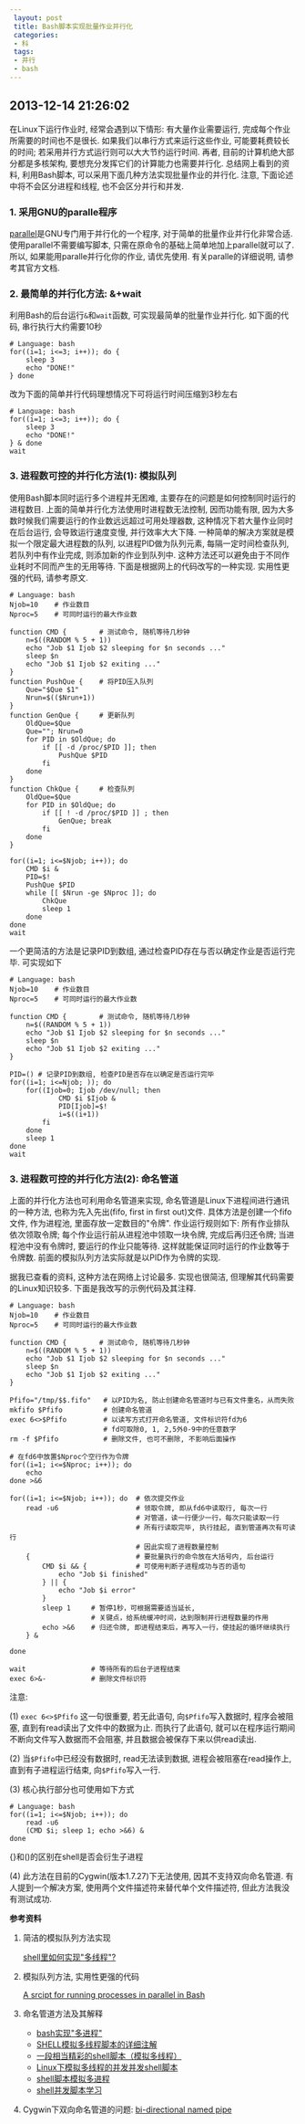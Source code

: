 ```yaml
---
 layout: post
 title: Bash脚本实现批量作业并行化
 categories: 
 - 科
 tags:
 - 并行
 - bash
---
```


## 2013-12-14 21:26:02

在Linux下运行作业时, 经常会遇到以下情形: 有大量作业需要运行, 完成每个作业所需要的时间也不是很长. 如果我们以串行方式来运行这些作业, 可能要耗费较长的时间; 若采用并行方式运行则可以大大节约运行时间. 再者, 目前的计算机绝大部分都是多核架构, 要想充分发挥它们的计算能力也需要并行化. 总结网上看到的资料, 利用Bash脚本, 可以采用下面几种方法实现批量作业的并行化. 注意, 下面论述中将不会区分进程和线程, 也不会区分并行和并发.

### 1. 采用GNU的paralle程序

[parallel](http://www.gnu.org/software/parallel/)是GNU专门用于并行化的一个程序, 对于简单的批量作业并行化非常合适. 使用parallel不需要编写脚本, 只需在原命令的基础上简单地加上parallel就可以了. 所以, 如果能用paralle并行化你的作业, 请优先使用. 有关paralle的详细说明, 请参考其官方文档.

### 2. 最简单的并行化方法: &+wait

利用Bash的后台运行`&`和`wait`函数, 可实现最简单的批量作业并行化.
如下面的代码, 串行执行大约需要10秒

<pre class="line-numbers" data-start="0"><code class="language-bash"># Language: bash
for((i=1; i<=3; i++)); do {
	sleep 3
	echo "DONE!"
} done
</code></pre>
 
改为下面的简单并行代码理想情况下可将运行时间压缩到3秒左右

<pre class="line-numbers" data-start="0"><code class="language-bash"># Language: bash
for((i=1; i<=3; i++)); do {
	sleep 3
	echo "DONE!"
} & done
wait
</code></pre>
 
### 3. 进程数可控的并行化方法(1): 模拟队列

使用Bash脚本同时运行多个进程并无困难, 主要存在的问题是如何控制同时运行的进程数目. 上面的简单并行化方法使用时进程数无法控制, 因而功能有限, 因为大多数时候我们需要运行的作业数远远超过可用处理器数, 这种情况下若大量作业同时在后台运行, 会导致运行速度变慢, 并行效率大大下降. 一种简单的解决方案就是模拟一个限定最大进程数的队列, 以进程PID做为队列元素, 每隔一定时间检查队列, 若队列中有作业完成, 则添加新的作业到队列中. 这种方法还可以避免由于不同作业耗时不同而产生的无用等待. 下面是根据网上的代码改写的一种实现. 实用性更强的代码, 请参考原文.

<pre class="line-numbers" data-start="0"><code class="language-bash"># Language: bash
Njob=10    # 作业数目
Nproc=5    # 可同时运行的最大作业数

function CMD {        # 测试命令, 随机等待几秒钟
	n=$((RANDOM % 5 + 1))
	echo "Job $1 Ijob $2 sleeping for $n seconds ..."
	sleep $n
	echo "Job $1 Ijob $2 exiting ..."
}
function PushQue {    # 将PID压入队列
	Que="$Que $1"
	Nrun=$(($Nrun+1))
}
function GenQue {     # 更新队列
	OldQue=$Que
	Que=""; Nrun=0
	for PID in $OldQue; do
		if [[ -d /proc/$PID ]]; then
			PushQue $PID
		fi
	done
}
function ChkQue {     # 检查队列
	OldQue=$Que
	for PID in $OldQue; do
		if [[ ! -d /proc/$PID ]] ; then
			GenQue; break
		fi
	done
}

for((i=1; i<=$Njob; i++)); do
	CMD $i &
	PID=$!
	PushQue $PID
	while [[ $Nrun -ge $Nproc ]]; do
		ChkQue
		sleep 1
	done
done
wait
</code></pre>

一个更简洁的方法是记录PID到数组, 通过检查PID存在与否以确定作业是否运行完毕. 可实现如下



<pre class="line-numbers" data-start="0"><code class="language-bash"># Language: bash
Njob=10    # 作业数目
Nproc=5    # 可同时运行的最大作业数

function CMD {        # 测试命令, 随机等待几秒钟
	n=$((RANDOM % 5 + 1))
	echo "Job $1 Ijob $2 sleeping for $n seconds ..."
	sleep $n
	echo "Job $1 Ijob $2 exiting ..."
}

PID=() # 记录PID到数组, 检查PID是否存在以确定是否运行完毕
for((i=1; i<=Njob; )); do
	for((Ijob=0; Ijob<Nproc; Ijob++)); do
		if [[ $i -gt $Njob ]]; then
			break;
		fi
		if [[ ! "${PID[Ijob]}" ]] || ! kill -0 ${PID[Ijob]} 2> /dev/null; then
			CMD $i $Ijob &
			PID[Ijob]=$!
			i=$((i+1))
		fi
	done
	sleep 1
done
wait
</code></pre>
 
### 3. 进程数可控的并行化方法(2): 命名管道

上面的并行化方法也可利用命名管道来实现, 命名管道是Linux下进程间进行通讯的一种方法, 也称为先入先出(fifo, first in first out)文件. 具体方法是创建一个fifo文件, 作为进程池, 里面存放一定数目的"令牌". 作业运行规则如下: 所有作业排队依次领取令牌; 每个作业运行前从进程池中领取一块令牌, 完成后再归还令牌; 当进程池中没有令牌时, 要运行的作业只能等待. 这样就能保证同时运行的作业数等于令牌数. 前面的模拟队列方法实际就是以PID作为令牌的实现.

据我已查看的资料, 这种方法在网络上讨论最多. 实现也很简洁, 但理解其代码需要的Linux知识较多. 下面是我改写的示例代码及其注释.

<pre class="line-numbers" data-start="0"><code class="language-bash"># Language: bash
Njob=10    # 作业数目
Nproc=5    # 可同时运行的最大作业数

function CMD {        # 测试命令, 随机等待几秒钟
	n=$((RANDOM % 5 + 1))
	echo "Job $1 Ijob $2 sleeping for $n seconds ..."
	sleep $n
	echo "Job $1 Ijob $2 exiting ..."
}

Pfifo="/tmp/$$.fifo"   # 以PID为名, 防止创建命名管道时与已有文件重名，从而失败
mkfifo $Pfifo          # 创建命名管道
exec 6<>$Pfifo         # 以读写方式打开命名管道, 文件标识符fd为6
                       # fd可取除0, 1, 2,5外0-9中的任意数字
rm -f $Pfifo           # 删除文件, 也可不删除, 不影响后面操作

# 在fd6中放置$Nproc个空行作为令牌
for((i=1; i<=$Nproc; i++)); do
	echo
done >&6

for((i=1; i<=$Njob; i++)); do  # 依次提交作业
	read -u6                   # 领取令牌, 即从fd6中读取行, 每次一行
                               # 对管道，读一行便少一行，每次只能读取一行
                               # 所有行读取完毕, 执行挂起, 直到管道再次有可读行
                               # 因此实现了进程数量控制
	{                          # 要批量执行的命令放在大括号内, 后台运行
		CMD $i && {            # 可使用判断子进程成功与否的语句
			echo "Job $i finished"
		} || {
			echo "Job $i error"
		}
		sleep 1     # 暂停1秒，可根据需要适当延长,
                    # 关键点，给系统缓冲时间，达到限制并行进程数量的作用
		echo >&6    # 归还令牌, 即进程结束后，再写入一行，使挂起的循环继续执行
	} &

done

wait                # 等待所有的后台子进程结束
exec 6>&-           # 删除文件标识符
</code></pre>

注意:

(1) `exec 6<>$Pfifo` 这一句很重要, 若无此语句, 向`$Pfifo`写入数据时, 程序会被阻塞, 直到有read读出了文件中的数据为止. 而执行了此语句, 就可以在程序运行期间不断向文件写入数据而不会阻塞, 并且数据会被保存下来以供read读出.

(2) 当`$Pfifo`中已经没有数据时, read无法读到数据, 进程会被阻塞在read操作上, 直到有子进程运行结束, 向`$Pfifo`写入一行.

(3) 核心执行部分也可使用如下方式

<pre class="line-numbers" data-start="0"><code class="language-bash"># Language: bash
for((i=1; i<=$Njob; i++)); do
	read -u6
	(CMD $i; sleep 1; echo >&6) &
done
</code></pre>
{}和()的区别在shell是否会衍生子进程

(4) 此方法在目前的Cygwin(版本1.7.27)下无法使用, 因其不支持双向命名管道. 有人提到一个解决方案, 使用两个文件描述符来替代单个文件描述符, 但此方法我没有测试成功.

**参考资料**

1. 简洁的模拟队列方法实现

	[shell里如何实现"多线程"? ](http://blog.linuxeden.com/html/55/t-164155.html)
2. 模拟队列方法, 实用性更强的代码

	[A srcipt for running processes in parallel in Bash](http://pebblesinthesand.wordpress.com/2008/05/22/a-srcipt-for-running-processes-in-parallel-in-bash/)
3. 命名管道方法及其解释
	- [bash实现"多进程"](http://www.cnitblog.com/sysop/archive/2008/11/03/50974.aspx)
	- [SHELL模拟多线程脚本的详细注解](http://findingcc.blog.51cto.com/1045158/287417)
	- [一段相当精彩的shell脚本（模拟多线程）](http://www.blogbus.com/luobeng-logs/123290553.html)
	- [Linux下模拟多线程的并发并发shell脚本](http://www.centoscn.com/shell/2013/0731/823.html)
	- [shell脚本模拟多进程](http://www.phpfans.net/article/htmls/201009/MzA3ODEy.html)
	- [shell并发脚本学习](http://raocl.wordpress.com/tag/mkfifo/)
4. Cygwin下双向命名管道的问题: [bi-directional named pipe](http://cygwin.com/ml/cygwin/2009-07/msg00081.html)
